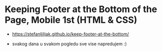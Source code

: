 # Keeping Footer at the Bottom of the Page, Mobile 1st (HTML & CSS)

- https://stefanljiljak.github.io/keep-footer-at-the-bottom/

- svakog dana u svakom pogledu sve vise napredujem :)
